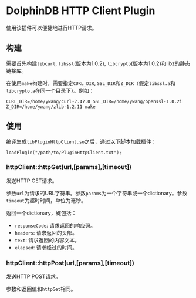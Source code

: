 # DolphinDB HTTP Client Plugin

使用该插件可以便捷地进行HTTP请求。

## 构建

需要首先构建`libcurl`, `libssl`(版本为1.0.2), `libcrypto`(版本为1.0.2)和libz的静态链接库。

在使用`make`构建时，需要指定`CURL_DIR`, `SSL_DIR`和`Z_DIR`（假定`libssl.a`和`libcrypto.a`在同一个目录下）。例如：

```
CURL_DIR=/home/ywang/curl-7.47.0 SSL_DIR=/home/ywang/openssl-1.0.2i Z_DIR=/home/ywang/zlib-1.2.11 make
```

## 使用

编译生成`libPluginHttpClient.so`之后，通过以下脚本加载插件：

```
loadPlugin("/path/to/PluginHttpClient.txt");
```

### httpClient::httpGet(url,[params],[timeout])

发送HTTP GET请求。

参数`url`为请求的URL字符串。参数`params`为一个字符串或一个dictionary。参数`timeout`为超时时间，单位为毫秒。

返回一个dictionary，键包括：
- `responseCode`: 请求返回的响应码。
- `headers`: 请求返回的头部。
- `text`: 请求返回的内容文本。
- `elapsed`: 请求经过的时间。

### httpClient::httpPost(url,[params],[timeout])

发送HTTP POST请求。

参数和返回值和`httpGet`相同。